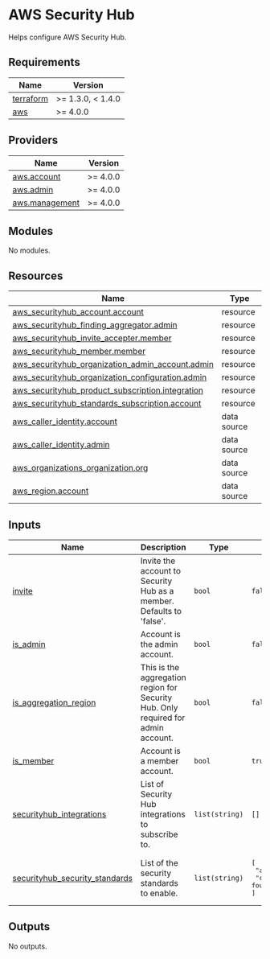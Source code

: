 # AWS Security Hub

Helps configure AWS Security Hub.

<!-- BEGIN_TF_DOCS -->
## Requirements

| Name | Version |
|------|---------|
| <a name="requirement_terraform"></a> [terraform](#requirement\_terraform) | >= 1.3.0, < 1.4.0 |
| <a name="requirement_aws"></a> [aws](#requirement\_aws) | >= 4.0.0 |

## Providers

| Name | Version |
|------|---------|
| <a name="provider_aws.account"></a> [aws.account](#provider\_aws.account) | >= 4.0.0 |
| <a name="provider_aws.admin"></a> [aws.admin](#provider\_aws.admin) | >= 4.0.0 |
| <a name="provider_aws.management"></a> [aws.management](#provider\_aws.management) | >= 4.0.0 |

## Modules

No modules.

## Resources

| Name | Type |
|------|------|
| [aws_securityhub_account.account](https://registry.terraform.io/providers/hashicorp/aws/latest/docs/resources/securityhub_account) | resource |
| [aws_securityhub_finding_aggregator.admin](https://registry.terraform.io/providers/hashicorp/aws/latest/docs/resources/securityhub_finding_aggregator) | resource |
| [aws_securityhub_invite_accepter.member](https://registry.terraform.io/providers/hashicorp/aws/latest/docs/resources/securityhub_invite_accepter) | resource |
| [aws_securityhub_member.member](https://registry.terraform.io/providers/hashicorp/aws/latest/docs/resources/securityhub_member) | resource |
| [aws_securityhub_organization_admin_account.admin](https://registry.terraform.io/providers/hashicorp/aws/latest/docs/resources/securityhub_organization_admin_account) | resource |
| [aws_securityhub_organization_configuration.admin](https://registry.terraform.io/providers/hashicorp/aws/latest/docs/resources/securityhub_organization_configuration) | resource |
| [aws_securityhub_product_subscription.integration](https://registry.terraform.io/providers/hashicorp/aws/latest/docs/resources/securityhub_product_subscription) | resource |
| [aws_securityhub_standards_subscription.account](https://registry.terraform.io/providers/hashicorp/aws/latest/docs/resources/securityhub_standards_subscription) | resource |
| [aws_caller_identity.account](https://registry.terraform.io/providers/hashicorp/aws/latest/docs/data-sources/caller_identity) | data source |
| [aws_caller_identity.admin](https://registry.terraform.io/providers/hashicorp/aws/latest/docs/data-sources/caller_identity) | data source |
| [aws_organizations_organization.org](https://registry.terraform.io/providers/hashicorp/aws/latest/docs/data-sources/organizations_organization) | data source |
| [aws_region.account](https://registry.terraform.io/providers/hashicorp/aws/latest/docs/data-sources/region) | data source |

## Inputs

| Name | Description | Type | Default | Required |
|------|-------------|------|---------|:--------:|
| <a name="input_invite"></a> [invite](#input\_invite) | Invite the account to Security Hub as a member. Defaults to 'false'. | `bool` | `false` | no |
| <a name="input_is_admin"></a> [is\_admin](#input\_is\_admin) | Account is the admin account. | `bool` | `false` | no |
| <a name="input_is_aggregation_region"></a> [is\_aggregation\_region](#input\_is\_aggregation\_region) | This is the aggregation region for Security Hub. Only required for admin account. | `bool` | `false` | no |
| <a name="input_is_member"></a> [is\_member](#input\_is\_member) | Account is a member account. | `bool` | `true` | no |
| <a name="input_securityhub_integrations"></a> [securityhub\_integrations](#input\_securityhub\_integrations) | List of Security Hub integrations to subscribe to. | `list(string)` | `[]` | no |
| <a name="input_securityhub_security_standards"></a> [securityhub\_security\_standards](#input\_securityhub\_security\_standards) | List of the security standards to enable. | `list(string)` | <pre>[<br>  "aws foundational security best practices",<br>  "cis aws foundations"<br>]</pre> | no |

## Outputs

No outputs.
<!-- END_TF_DOCS -->